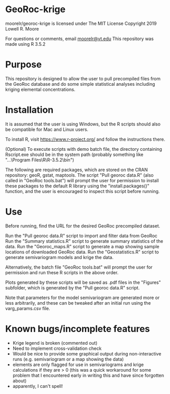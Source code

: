 # GeoRoc-krige

moorelr/georoc-krige is licensed under The MIT License
Copyright 2019 Lowell R. Moore

For questions or comments, email moorelr@vt.edu
This repository was made using R 3.5.2

# Purpose

This repository is designed to allow the user to pull precompiled files from the GeoRoc database and do some simple statistical analyses including kriging elemental concentrations.

# Installation

It is assumed that the user is using Windows, but the R scripts should also be compatible for Mac and Linux users.

To install R, visit https://www.r-project.org/ and follow the instructions there.

(Optional) To execute scripts with demo batch file, the directory containing Rscript.exe should be in the system path (probably something like "...\Program Files\R\R-3.5.2\bin")

The following are required packages, which are stored on the CRAN repository: geoR, gstat, maptools. The script "Pull georoc data.R" (also called in "GeoRoc tools.bat") will prompt the user for permission to install these packages to the default R library using the "install.packages()" function, and the user is encouraged to inspect this script before running.

# Use

Before running, find the URL for the desired GeoRoc precompiled dataset.

Run the "Pull georoc data.R" script to import and filter data from GeoRoc
Run the "Summary statistics.R" script to generate summary statistics of the data.
Run the "Georoc_maps.R" script to generate a map showing sample locations of downloaded GeoRoc data.
Run the "Geostatistics.R" script to generate semivariogram models and krige the data.

Alternatively, the batch file "GeoRoc tools.bat" will prompt the user for permission and run these R scripts in the above order.

Plots generated by these scripts will be saved as .pdf files in the "Figures" subfolder, which is generated by the "Pull georoc data.R" script.

Note that parameters for the model semivariogram are generated more or less arbitrarily, and these can be tweaked after an initial run using the varg_params.csv file.

# Known bugs/incomplete features

 - Krige legend is broken (commented out)
 - Need to implement cross-validation check
 - Would be nice to provide some graphical output during non-interactive runs (e.g. semivariogram or a map showing the data)
 - elements are only flagged for use in semivariograms and krige calculations if they are > 0 (this was a quick workaround for some problem that I encountered early in writing this and have since forgotten about)
 - apparently, I can't spell!
